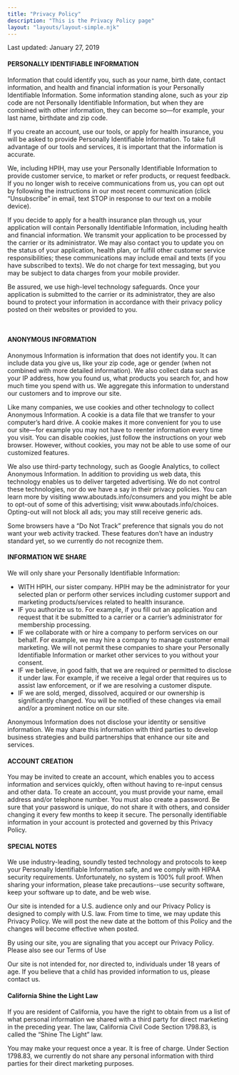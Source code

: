 ```yaml
---
title: "Privacy Policy"
description: "This is the Privacy Policy page"
layout: "layouts/layout-simple.njk"
---
```

<p>Last updated: January 27, 2019</p>
<h4>PERSONALLY IDENTIFIABLE INFORMATION</h4>
<p>Information that could identify you, such as your name, birth date, contact information, and health and financial information is your Personally Identifiable Information. Some information standing alone, such as your zip code are not Personally Identifiable Information, but when they are combined with other information, they can become so—for example, your last name, birthdate and zip code.</p>
<p>If you create an account, use our tools, or apply for health insurance, you will be asked to provide Personally Identifiable Information. To take full advantage of our tools and services, it is important that the information is accurate.</p>
<p>We, including HPIH, may use your Personally Identifiable Information to provide customer service, to market or refer products, or request feedback. If you no longer wish to receive communications from us, you can opt out by following the instructions in our most recent communication (click “Unsubscribe” in email, text STOP in response to our text on a mobile device).
</p>
<p>If you decide to apply for a health insurance plan through us, your application will contain Personally Identifiable Information, including health and financial information. We transmit your application to be processed by the carrier or its administrator. We may also contact you to update you on the status of your application, health plan, or fulfill other customer service responsibilities; these communications may include email and texts (if you have subscribed to texts). We do not charge for text messaging, but you may be subject to data charges from your mobile provider. </p>
<p>Be assured, we use high-level technology safeguards. Once your application is submitted to the carrier or its administrator, they are also bound to protect your information in accordance with their privacy policy posted on their websites or provided to you.</p>
<br>
<h4>ANONYMOUS INFORMATION</h4>
<p>Anonymous Information is information that does not identify you. It can include data you give us, like your zip code, age or gender (when not combined with more detailed information). We also collect data such as your IP address, how you found us, what products you search for, and how much time you spend with us. We aggregate this information to understand our customers and to improve our site.</p>
<p>Like many companies, we use cookies and other technology to collect Anonymous Information. A cookie is a data file that we transfer to your computer’s hard drive. A cookie makes it more convenient for you to use our site—for example you may not have to reenter information every time you visit. You can disable cookies, just follow the instructions on your web browser. However, without cookies, you may not be able to use some of our customized features.</p>
<p>We also use third-party technology, such as Google Analytics, to collect Anonymous Information. In addition to providing us web data, this technology enables us to deliver targeted advertising. We do not control these technologies, nor do we have a say in their privacy policies. You can learn more by visiting www.aboutads.info/consumers and you might be able to opt-out of some of this advertising; visit www.aboutads.info/choices. Opting-out will not block all ads; you may still receive generic ads.</p>
<p>Some browsers have a “Do Not Track” preference that signals you do not want your web activity tracked. These features don’t have an industry standard yet, so we currently do not recognize them.
</p>


<h4>INFORMATION WE SHARE</h4>
<p>We will only share your Personally Identifiable Information:</p>

<ul>
<li>WITH HPIH, our sister company. HPIH may be the administrator for your selected plan or perform other services including customer support and marketing products/services related to health insurance.</li>
<li>IF you authorize us to. For example, if you fill out an application and request that it be submitted to a carrier or a carrier’s administrator for membership processing.</li>
<li>IF we collaborate with or hire a company to perform services on our behalf. For example, we may hire a company to manage customer email marketing. We will not permit these companies to share your Personally Identifiable Information or market other services to you without your consent.
</li>
<li>IF we believe, in good faith, that we are required or permitted to disclose it under law. For example, if we receive a legal order that requires us to assist law enforcement, or if we are resolving a customer dispute.</li>
<li>IF we are sold, merged, dissolved, acquired or our ownership is significantly changed. You will be notified of these changes via email and/or a prominent notice on our site.</li>
</ul>
<p>Anonymous Information does not disclose your identity or sensitive information. We may share this information with third parties to develop business strategies and build partnerships that enhance our site and services.</p>


<h4>ACCOUNT CREATION</h4>
<p>You may be invited to create an account, which enables you to access information and services quickly, often without having to re-input census and other data. To create an account, you must provide your name, email address and/or telephone number. You must also create a password. Be sure that your password is unique, do not share it with others, and consider changing it every few months to keep it secure. The personally identifiable information in your account is protected and governed by this Privacy Policy.</p>

<h4>SPECIAL NOTES</h4>
<p>We use industry-leading, soundly tested technology and protocols to keep your Personally Identifiable Information safe, and we comply with HIPAA security requirements. Unfortunately, no system is 100% full proof. When sharing your information, please take precautions--use security software, keep your software up to date, and be web wise.</p>

<p>Our site is intended for a U.S. audience only and our Privacy Policy is designed to comply with U.S. law. From time to time, we may update this Privacy Policy. We will post the new date at the bottom of this Policy and the changes will become effective when posted.</p>
<p>By using our site, you are signaling that you accept our Privacy Policy. Please also see our Terms of Use</p>

<p>Our site is not intended for, nor directed to, individuals under 18 years of age. If you believe that a child has provided information to us, please contact us.</p>

<h4>California Shine the Light Law</h4>
<p>If you are resident of California, you have the right to obtain from us a list of what personal information we shared with a third party for direct marketing in the preceding year. The law, California Civil Code Section 1798.83, is called the “Shine The Light” law.</p>
<p>You may make your request once a year. It is free of charge. Under Section 1798.83, we currently do not share any personal information with third parties for their direct marketing purposes.
</p>

